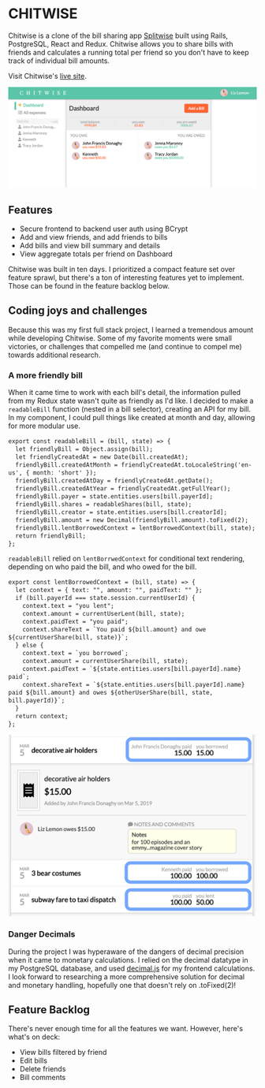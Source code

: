 # CHITWISE

Chitwise is a clone of the bill sharing app [Splitwise](https://secure.splitwise.com/) built using Rails, PostgreSQL, React and Redux. Chitwise allows you to share bills with friends and calculates a running total per friend so you don't have to keep track of individual bill amounts.

Visit Chitwise's [live site](https://chitwise.herokuapp.com/).

![dashboard screenshot](https://github.com/mariannamullens/full-stack-project/blob/master/app/assets/images/readme_screenshot.png)

## Features

* Secure frontend to backend user auth using BCrypt
* Add and view friends, and add friends to bills
* Add bills and view bill summary and details
* View aggregate totals per friend on Dashboard

Chitwise was built in ten days. I prioritized a compact feature set over feature sprawl, but there's a ton of interesting features yet to implement. Those can be found in the feature backlog below.

## Coding joys and challenges

Because this was my first full stack project, I learned a tremendous amount while developing Chitwise. Some of my favorite moments were small victories, or challenges that compelled me (and continue to compel me) towards additional research. 

### A more friendly bill

When it came time to work with each bill's detail, the information pulled from my Redux state wasn't quite as friendly as I'd like. I decided to make a `readableBill` function (nested in a bill selector), creating an API for my bill. In my component, I could pull things like created at month and day, allowing for more modular use.

```
export const readableBill = (bill, state) => {
  let friendlyBill = Object.assign(bill);
  let friendlyCreatedAt = new Date(bill.createdAt);
  friendlyBill.createdAtMonth = friendlyCreatedAt.toLocaleString('en-us', { month: 'short' });
  friendlyBill.createdAtDay = friendlyCreatedAt.getDate();
  friendlyBill.createdAtYear = friendlyCreatedAt.getFullYear();
  friendlyBill.payer = state.entities.users[bill.payerId];
  friendlyBill.shares = readableShares(bill, state);
  friendlyBill.creator = state.entities.users[bill.creatorId];
  friendlyBill.amount = new Decimal(friendlyBill.amount).toFixed(2);
  friendlyBill.lentBorrowedContext = lentBorrowedContext(bill, state);
  return friendlyBill;
};
```
`readableBill` relied on `lentBorrwedContext` for conditional text rendering, depending on who paid the bill, and who owed for the bill.

```
export const lentBorrowedContext = (bill, state) => {
  let context = { text: "", amount: "", paidText: "" };
  if (bill.payerId === state.session.currentUserId) {
    context.text = "you lent";
    context.amount = currentUserLent(bill, state);
    context.paidText = "you paid";
    context.shareText = `You paid ${bill.amount} and owe ${currentUserShare(bill, state)}`;
  } else {
    context.text = `you borrowed`;
    context.amount = currentUserShare(bill, state);
    context.paidText = `${state.entities.users[bill.payerId].name} paid`;
    context.shareText = `${state.entities.users[bill.payerId].name} paid ${bill.amount} and owes ${otherUserShare(bill, state, bill.payerId)}`;
  }
  return context;
};
```

![conditional rendering](https://github.com/mariannamullens/full-stack-project/blob/master/app/assets/images/readme_conditional.png)

### Danger Decimals

During the project I was hyperaware of the dangers of decimal precision when it came to monetary calculations. I relied on the decimal datatype in my PostgreSQL database, and used [decimal.js](https://github.com/MikeMcl/decimal.js/) for my frontend calculations. I look forward to researching a more comprehensive solution for decimal and monetary handling, hopefully one that doesn't rely on .toFixed(2)!

## Feature Backlog

There's never enough time for all the features we want. However, here's what's on deck:

* View bills filtered by friend
* Edit bills
* Delete friends
* Bill comments